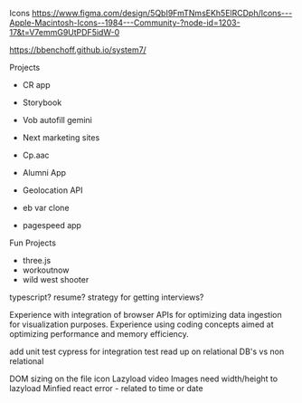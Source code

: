 Icons https://www.figma.com/design/5QbI9FmTNmsEKh5ElRCDph/Icons---Apple-Macintosh-Icons--1984---Community-?node-id=1203-17&t=V7emmG9UtPDF5idW-0

https://bbenchoff.github.io/system7/

Projects
- CR app
- Storybook
- Vob autofill gemini
- Next marketing sites
- Cp.aac

- Alumni App
- Geolocation API
- eb var clone
- pagespeed app

Fun Projects
- three.js
- workoutnow
- wild west shooter


typescript?
resume?
strategy for getting interviews?


Experience with integration of browser APIs for optimizing data ingestion for visualization purposes.
Experience using coding concepts aimed at optimizing performance and memory efficiency.


add unit test
cypress for integration test
read up on relational DB's vs non relational


DOM sizing on the file icon
Lazyload video
Images need width/height to lazyload
Minfied react error - related to time or date
